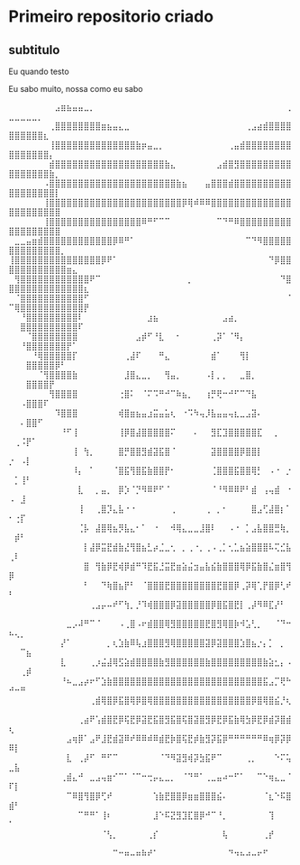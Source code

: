 # Primeiro repositorio criado

## subtitulo

Eu quando testo

Eu sabo muito, nossa como eu sabo

⠀⠀⠀⠀⠀⠀⠀⠀⣠⣶⣦⣤⣤⣀⡀⠀⠀⠀⠀⠀⠀⠀⠀⠀⠀⠀⠀⠀⠀⠀⠀⠀⠀⠀⠀⠀⠀⠀⠀⠀⠀⠀⠀⠀⠀⠀⠀⠀⢀⣀⣀⣀⣀⣀⡀⠀⠀⠀⠀⠀⠀⠀⠀
⠀⠀⠀⠀⠀⠀⠀⢀⣿⣿⣿⣿⣿⣿⣿⣿⣶⣦⣤⣄⣀⠀⠀⠀⠀⠀⠀⠀⠀⠀⠀⠀⠀⠀⠀⠀⠀⠀⠀⠀⠀⢀⣠⣴⣾⣿⣿⣿⣿⣿⣿⣿⣿⣿⣿⣆⠀⠀⠀⠀⠀⠀⠀
⠀⠀⠀⠀⠀⠀⠀⢸⣿⣿⣿⣿⣿⣿⣿⣿⣿⣿⣿⣿⣿⣿⣷⡶⣤⣀⡀⠀⠀⠀⠀⠀⠀⠀⠀⠀⠀⠀⢀⣤⣾⣿⣿⣿⣿⣿⣿⣿⣿⣿⣿⣿⣿⣿⣿⣿⡄⠀⠀⠀⠀⠀⠀
⠀⠀⠀⠀⠀⠀⠀⣾⣿⣿⣿⣿⣿⣿⣿⣿⣿⣿⣿⣿⣿⣿⣿⣿⣿⣿⣿⣷⣄⠀⠀⠀⠀⠀⠀⠀⣠⣾⣿⣻⣿⣿⣿⣿⣿⣿⣿⣿⣿⣿⣿⣿⣿⣿⣿⣿⣷⡀⠀⠀⠀⠀⠀
⠀⠀⠀⠀⠀⠀⠠⣿⣿⣿⣿⣿⣿⣿⣿⣿⣿⣿⣿⣿⣿⣿⣿⣿⣿⣿⣿⣿⣿⣷⣦⠀⠀⠀⣤⣿⣿⣿⣾⣿⣿⣿⣿⣿⣿⣿⣿⣿⣿⣿⣿⣿⣿⣿⣿⣿⣿⡇⠀⠀⠀⠀⠀
⠀⠀⠀⠀⠀⠀⢸⣿⣿⣿⣿⣿⣿⣿⣿⣿⣿⣿⣿⣿⣿⣿⣿⣿⣿⣿⣿⣿⣿⣿⡿⢿⠾⠿⠿⣿⣿⣿⣿⣿⣿⣿⣿⣿⣿⣿⣿⣿⣿⣿⣿⣿⣿⣿⣿⣿⣿⣿⠀⠀⠀⠀⠀
⠀⠀⠀⠀⠀⠀⢸⣿⣿⣿⣿⣿⣿⣿⣿⣿⣿⣿⣿⣿⣿⣿⣿⠿⠛⠋⠉⠉⠀⠀⠀⠀⠀⠀⠀⠀⠉⠙⠛⠿⣿⣿⣿⣿⣿⣿⣿⣿⣿⣿⣿⣿⣿⣿⣿⣿⣿⣿⠀⠀⠀⠀⠀
⠀⣀⣀⣤⣶⣾⣿⣿⣿⣿⣿⣿⣿⣿⣿⣿⣿⣿⡿⠿⠛⠁⠀⠀⠀⠀⠀⠀⠀⠀⠀⠀⠀⠀⠀⠀⠀⠀⠀⠀⠀⠉⠙⠻⣿⣿⣿⣿⣿⣿⣿⣿⣿⣿⣿⣿⣿⣿⡀⠀⠀⠀⠀
⢸⣿⣿⣿⣿⣿⣿⣿⣿⣿⣿⣿⣿⣿⣿⣿⡿⠟⠁⠀⠀⠀⠀⠀⠀⠀⠀⠀⠀⠀⠀⠀⠀⠀⠀⠀⠀⠀⠀⠀⠀⠀⠀⠀⠀⠙⡿⣿⣿⣿⣿⣿⣿⣿⣿⣿⣿⣿⣿⣶⣄⠀⠀
⠀⢻⣿⣿⣿⣿⣿⣿⣿⣿⣿⣿⣿⣿⠟⠉⠀⠀⠀⠀⠀⠀⠀⠀⠀⠀⠀⠀⠀⠀⠀⡀⠀⠀⠀⠀⠀⠀⠀⠀⠀⠀⠀⠀⠀⠀⠀⠙⣿⣿⣿⣿⣿⣿⣿⣿⣿⣿⣿⣿⣿⣿⣆
⠀⠈⣿⣿⣿⣿⣿⣿⣿⣿⣿⣿⣿⠋⠀⠀⠀⠀⠀⠀⠀⠀⠀⠀⠀⠀⠀⠀⠀⠀⠀⠀⠀⠀⠀⠀⠀⠀⠀⠀⠀⠀⠀⠀⠀⠀⠀⠀⠈⠉⢿⣿⣿⣿⣿⣿⣿⣿⣿⣿⣿⣿⡟
⠀⠀⠘⣿⣿⣿⣿⣿⣿⣿⣿⣿⠇⠀⠀⠀⠀⠀⠀⠀⠀⠀⠀⠀⣰⣦⠀⠀⠀⠀⠀⠀⠀⠀⠀⠀⠀⣠⣴⡀⠀⠀⠀⠀⠀⠀⠀⠀⠀⠀⠀⣿⣿⣿⣿⣿⣿⣿⣿⣿⣿⠏⠀
⠀⠀⠀⠈⣿⣿⣿⣿⣿⣿⣿⣿⠀⠀⠀⠀⠀⠀⠀⠀⠀⠀⣠⡾⠋⠘⣇⠀⠀⠂⠀⠀⠀⠀⠀⢀⡽⠁⠈⠻⡄⠀⠀⠀⠀⠀⠀⠀⠀⠀⠀⠘⣿⣿⣿⣿⣿⣿⣿⡟⠁⠀⠀
⠀⠀⠀⠀⠘⢿⣿⣿⣿⣿⣿⡏⠀⠀⠀⠀⠀⠀⠀⠀⢀⣼⠏⠀⠀⠀⠛⣄⠀⠀⠀⠀⠀⠀⠀⣾⠁⠀⠀⠀⢻⡇⠀⠀⠀⠀⠀⠀⠀⠀⠀⠀⣿⣿⣿⣿⣿⡿⠃⠀⠀⠀⠀
⠀⠀⠀⠀⠀⠈⢻⣿⣿⣿⣿⣷⠀⠀⠀⠀⠀⠀⠀⠀⣸⣿⣄⣀⡀⠀⠀⢻⣤⡀⠀⠀⠀⠀⠠⡇⡀⡀⠀⠀⣀⣿⡀⠀⠀⠀⠀⠀⠀⠀⠀⠀⣿⣿⣿⣿⡟⠀⠀⠀⠀⠀⠀
⠀⠀⠀⠀⠀⠀⠀⢻⣿⣿⣿⣿⠀⠀⠀⠀⠀⠀⠀⢐⣿⠅⠀⠈⠍⠩⠛⠚⠉⠷⣦⡀⠀⠀⢰⡛⢟⠒⠚⠋⠉⠙⣧⠀⠀⠀⠀⠀⠀⠀⠀⠠⣿⣿⣿⠏⠀⠀⠀⠀⠀⠀⠀
⠀⠀⠀⠀⠀⠀⠀⠀⠹⣿⣿⣿⠀⠀⠀⠀⠀⠀⠀⢾⣿⣶⣦⣤⣰⣭⣤⣥⢆⠀⠐⠩⠳⢤⡸⣧⣤⣤⢤⣆⣀⣠⣽⠄⠀⠀⠀⠀⠀⠀⠀⠄⣿⣿⠋⠀⠀⠀⠀⠀⠀⠀⠀
⠀⠀⠀⠀⠀⠀⠀⠀⠀⠘⠋⢸⠀⠀⠀⠀⠀⠀⠀⢸⡿⣿⣼⣿⣿⣿⣿⣿⠍⠀⠀⠀⠄⠀⠀⣻⣏⣹⣿⣿⣿⣿⣿⣏⠀⠀⡀⠀⠀⠀⢀⠨⡟⠁⠀⠀⠀⠀⠀⠀⠀⠀⠀
⠀⠀⠀⠀⠀⠀⠀⠀⠀⠀⠀⢸⠀⢳⡀⠀⠀⠀⠀⣿⡛⣿⣿⣻⣾⣽⣯⣿⠈⠀⠀⠀⠀⠀⠀⣽⣿⣿⣿⣿⡿⣿⣿⡇⠀⠀⠀⠀⠀⡐⠀⠠⡇⠀⠀⠀⠀⠀⠀⠀⠀⠀⠀
⠀⠀⠀⠀⠀⠀⠀⠀⠀⠀⠀⠸⡄⠀⠁⠀⠀⠀⠈⣿⣯⢻⣿⣯⣷⣿⣿⡟⠂⠀⠀⠀⠀⠀⠀⢈⣿⣿⣿⣯⣿⣿⢿⡃⠀⠠⠐⠀⡐⠀⡁⢸⠃⠀⠀⠀⠀⠀⠀⠀⠀⠀⠀
⠀⠀⠀⠀⠀⠀⠀⠀⠀⠀⠀⠀⣇⠀⠀⡀⣤⡀⠀⡿⡱⠈⡙⠻⠿⠟⠋⠈⠀⠀⠀⠀⠀⠀⠀⠈⠘⠻⠿⠿⠟⠃⣾⠀⢠⢤⣾⠀⠐⠠⠀⣸⠀⠀⠀⠀⠀⠀⠀⠀⠀⠀⠀
⠀⠀⠀⠀⠀⠀⠀⠀⠀⠀⠀⠀⢸⠀⠀⢀⣿⡹⣄⣧⠐⠐⠀⠀⠀⠀⠀⠀⢀⠀⠀⠀⠀⠀⢀⠀⡀⠂⠀⠀⠀⠀⣿⣠⢋⣼⣿⡆⠁⠂⢐⡏⠀⠀⠀⠀⠀⠀⠀⠀⠀⠀⠀
⠀⠀⠀⠀⠀⠀⠀⠀⠀⠀⠀⠀⢈⡧⠀⣼⣿⢿⣦⡻⣧⣄⠂⠁⠀⠐⠀⠀⠺⢿⣄⣀⣀⣸⣿⠇⠀⠀⠠⠐⠀⡁⣠⣧⣿⣿⣛⢷⡀⠀⡾⠃⠀⠀⠀⠀⠀⠀⠀⠀⠀⠀⠀
⠀⠀⠀⠀⠀⠀⠀⠀⠀⠀⠀⠀⠀⡇⣼⡿⣭⣟⣾⣷⣜⢻⣿⣦⣃⡴⣈⣀⢂⠀⡀⢀⠐⡀⢀⠠⢀⡁⢂⣁⣦⣵⣿⣿⣿⠧⢍⣊⣧⢀⠇⠀⠀⠀⠀⠀⠀⠀⠀⠀⠀⠀⠀
⠀⠀⠀⠀⠀⠀⠀⠀⠀⠀⠀⠀⠀⣿⠀⢻⣷⡿⣟⢾⡿⣾⠛⠹⣟⣯⣘⣭⣟⣶⣵⣬⣲⣤⣧⣮⣷⣿⣿⣿⢿⡿⣯⣷⣿⣌⣶⣿⢻⡿⠀⠀⠀⠀⠀⠀⠀⠀⠀⠀⠀⠀⠀
⠀⠀⠀⠀⠀⠀⠀⠀⠀⠀⠀⠀⠀⠃⠀⠀⠙⢷⣿⣦⡟⠃⠀⠈⣿⣿⣿⣟⣿⣿⣿⣿⣿⣿⣿⣿⣟⣿⣿⡿⢀⡽⢿⢁⡟⣿⡿⢃⠞⠃⠀⠀⠀⠀⠀⠀⠀⠀⠀⠀⠀⠀⠀
⠀⠀⠀⠀⠀⠀⠀⠀⠀⠀⠀⠀⠀⠀⢀⣠⡤⠤⠞⠋⢳⡀⡘⠹⢾⣿⣿⣿⡿⣽⣿⣿⣿⣿⣿⡿⣿⣯⣿⣟⡇⢀⡼⠻⠿⣏⡜⠃⠀⠀⠀⠀⠀⠀⠀⠀⠀⠀⠀⠀⠀⠀⠀
⠀⠀⠀⠀⠀⠀⠀⠀⠀⠀⣀⡠⠼⠛⠉⠈⠀⠀⠀⠠⢀⣿⠠⠖⣾⣿⣿⢿⣻⣿⣿⣿⣿⣿⣟⣿⣻⢿⣿⡷⠺⣡⢃⡀⠀⠀⠈⠙⠒⠦⢄⡀⠀⠀⠀⠀⠀⠀⠀⠀⠀⠀⠀
⠀⠀⠀⠀⠀⠀⠀⠀⠀⡜⠁⠀⠀⠀⠀⠀⠀⡀⢆⣱⣷⠿⢧⣰⣿⣿⣿⣻⢿⣿⣿⣿⣿⣿⣽⡿⣽⣿⣿⣿⣱⣿⣦⡐⡄⡁⠀⡀⠀⠀⠀⠉⣦⠀⠀⠀⠀⠀⠀⠀⠀⠀⠀
⠀⠀⠀⠀⠀⠀⠀⠀⠀⣇⠀⠀⠀⠀⢀⡰⣬⣼⢿⣫⣵⣾⣿⣿⣿⣿⣷⣻⣿⣿⣿⣿⣿⣿⣷⣿⣿⣿⣿⣿⣿⣿⣿⣿⣷⣵⣂⡄⠠⠀⠀⢀⡾⠀⠀⠀⠀⠀⠀⠀⠀⠀⠀
⠀⠀⠀⠀⠀⠀⠀⠀⠀⠘⠦⣀⣠⡴⠖⠋⣱⣷⣿⣿⣿⣿⣿⣿⣿⣿⣿⣿⣿⣿⣿⣿⣿⣿⣿⣿⣿⣿⣿⣿⣿⣿⣿⣿⣯⣠⡉⢟⠓⠚⠒⠛⠀⠀⠀⠀⠀⠀⠀⠀⠀⠀⠀
⠀⠀⠀⠀⠀⠀⠀⠀⠀⠀⠀⠀⠀⠀⢀⣾⢿⣿⡿⣯⣿⢿⡿⣿⢿⣿⣿⣿⣿⣿⣿⣿⣿⣿⣿⣿⣿⣿⣿⣿⣿⣿⡿⣿⢿⣿⣮⡘⢆⠀⠀⠀⠀⠀⠀⠀⠀⠀⠀⠀⠀⠀⠀
⠀⠀⠀⠀⠀⠀⠀⠀⠀⠀⠀⠀⢀⣴⠟⢡⣾⣿⣟⡿⢯⣟⡿⣽⣟⣯⣿⣻⣯⣿⢯⣿⣽⣿⣻⡿⣟⡿⣯⣷⢿⣳⡿⣟⡿⣾⡽⣿⣾⢆⠀⠀⠀⠀⠀⠀⠀⠀⠀⠀⠀⠀⠀
⠀⠀⠀⠀⠀⠀⠀⠀⠀⠀⣠⢶⡿⠁⣠⠟⣸⣟⣾⣽⠿⠞⠿⠿⠾⠿⣾⣟⡷⣿⢯⣟⡾⣷⣻⡽⣯⡿⠛⠛⠛⠛⠛⠛⠿⢶⡿⡽⡿⠿⡇⠀⠀⠀⠀⠀⠀⠀⠀⠀⠀⠀⠀
⠀⠀⠀⠀⠀⠀⠀⠀⠀⠀⣇⠀⢀⡼⠋⠀⠛⠋⠉⠀⠀⠀⠀⠀⠀⠀⠈⠙⠻⣽⣻⢾⡽⣳⣯⠟⠉⠀⠀⠀⠀⢀⡀⠀⠀⠀⠑⠍⢥⣀⣧⠀⠀⠀⠀⠀⠀⠀⠀⠀⠀⠀⠀
⠀⠀⠀⠀⠀⠀⠀⠀⠀⢀⣾⣄⠚⠀⣀⣠⢤⣶⠊⠉⠁⠈⠉⠒⢒⡤⣄⣀⡀⠀⠈⠙⠛⠁⢀⣀⣤⠴⠒⠋⠁⠀⠀⠉⠑⢶⣄⣀⠈⠏⡇⠀⠀⠀⠀⠀⠀⠀⠀⠀⠀⠀⠀
⠀⠀⠀⠀⠀⠀⠀⠀⠀⠀⠉⠿⣿⢻⣿⡿⢋⠞⠀⠀⠀⠀⠀⠀⠀⢱⣷⣟⣿⣿⡿⣶⣶⣿⣿⣿⣮⠄⠀⠀⠀⠀⠀⠀⠈⣆⠑⠯⣿⣾⠃⠀⠀⠀⠀⠀⠀⠀⠀⠀⠀⠀⠀
⠀⠀⠀⠀⠀⠀⠀⠀⠀⠀⠀⠀⠉⠛⠛⠁⢸⠆⠀⠀⠀⠀⠀⠀⠀⣸⠑⠯⣝⣻⣹⣏⣿⡿⠚⠉⠘⡀⠀⠀⠀⠀⠀⠀⠀⢹⠀⠀⠀⠁⠀⠀⠀⠀⠀⠀⠀⠀⠀⠀⠀⠀⠀
⠀⠀⠀⠀⠀⠀⠀⠀⠀⠀⠀⠀⠀⠀⠀⠀⠈⢣⡀⠀⠀⠀⠀⠀⢀⡎⠀⠀⠀⠀⠀⠀⠀⠀⠀⠀⠀⢧⠀⠀⠀⠀⠀⠀⢀⡞⠀⠀⠀⠀⠀⠀⠀⠀⠀⠀⠀⠀⠀⠀⠀⠀⠀
⠀⠀⠀⠀⠀⠀⠀⠀⠀⠀⠀⠀⠀⠀⠀⠀⠀⠀⠉⠒⠶⠤⠶⠷⠞⠁⠀⠀⠀⠀⠀⠀⠀⠀⠀⠀⠀⠀⠙⠲⠦⠴⠤⠖⠋⠀⠀⠀⠀⠀⠀⠀⠀⠀⠀⠀⠀⠀⠀⠀⠀⠀⠀